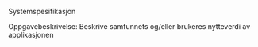 Systemspesifikasjon

Oppgavebeskrivelse: Beskrive samfunnets og/eller brukeres nytteverdi av applikasjonen


